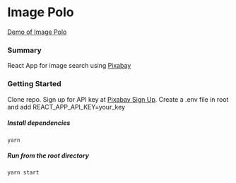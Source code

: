 # Image Polo

[Demo of Image Polo](https://image-polo.herokuapp.com/)

### Summary
React App for image search using [Pixabay](https://pixabay.com/api/docs/)

### Getting Started

Clone repo. Sign up for API key at [Pixabay Sign Up](https://pixabay.com/accounts/register/). Create a .env file in root and add REACT_APP_API_KEY=your_key

##### Install dependencies

`yarn`

##### Run from the root directory

`yarn start`


